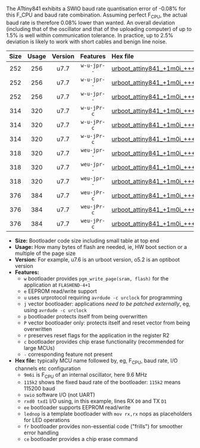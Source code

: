 The ATtiny841 exhibits a SWIO baud rate quantisation error of -0.08% for this F_CPU and baud rate combination. Assuming perfect F<sub>CPU</sub>, the actual baud rate is therefore 0.08% lower than wanted. An overall deviation (including that of the oscillator and that of the uploading computer) of up to 1.5% is well within communication tolerance. In practice, up to 2.5% deviation is likely to work with short cables and benign line noise.

|Size|Usage|Version|Features|Hex file|
|:-:|:-:|:-:|:-:|:--|
|252|256|u7.7|`w-u-jpr--`|[urboot_attiny841_+1m0i_+++1k8_swio_rxa2_txa1_lednop.hex](https://raw.githubusercontent.com/stefanrueger/urboot.hex/main/mcus/attiny841/internal_oscillator/fcpu_+1m0i/br_+++1k8/urboot_attiny841_+1m0i_+++1k8_swio_rxa2_txa1_lednop.hex)|
|252|256|u7.7|`w-u-jpr--`|[urboot_attiny841_+1m0i_+++1k8_swio_rxa4_txa5_lednop.hex](https://raw.githubusercontent.com/stefanrueger/urboot.hex/main/mcus/attiny841/internal_oscillator/fcpu_+1m0i/br_+++1k8/urboot_attiny841_+1m0i_+++1k8_swio_rxa4_txa5_lednop.hex)|
|252|256|u7.7|`w-u-jpr--`|[urboot_attiny841_+1m0i_+++1k8_swio_rxb2_txa7_lednop.hex](https://raw.githubusercontent.com/stefanrueger/urboot.hex/main/mcus/attiny841/internal_oscillator/fcpu_+1m0i/br_+++1k8/urboot_attiny841_+1m0i_+++1k8_swio_rxb2_txa7_lednop.hex)|
|314|320|u7.7|`w-u-jPr-c`|[urboot_attiny841_+1m0i_+++1k8_swio_rxa2_txa1_lednop_fr_ce.hex](https://raw.githubusercontent.com/stefanrueger/urboot.hex/main/mcus/attiny841/internal_oscillator/fcpu_+1m0i/br_+++1k8/urboot_attiny841_+1m0i_+++1k8_swio_rxa2_txa1_lednop_fr_ce.hex)|
|314|320|u7.7|`w-u-jPr-c`|[urboot_attiny841_+1m0i_+++1k8_swio_rxa4_txa5_lednop_fr_ce.hex](https://raw.githubusercontent.com/stefanrueger/urboot.hex/main/mcus/attiny841/internal_oscillator/fcpu_+1m0i/br_+++1k8/urboot_attiny841_+1m0i_+++1k8_swio_rxa4_txa5_lednop_fr_ce.hex)|
|314|320|u7.7|`w-u-jPr-c`|[urboot_attiny841_+1m0i_+++1k8_swio_rxb2_txa7_lednop_fr_ce.hex](https://raw.githubusercontent.com/stefanrueger/urboot.hex/main/mcus/attiny841/internal_oscillator/fcpu_+1m0i/br_+++1k8/urboot_attiny841_+1m0i_+++1k8_swio_rxb2_txa7_lednop_fr_ce.hex)|
|318|320|u7.7|`weu-jpr--`|[urboot_attiny841_+1m0i_+++1k8_swio_rxa2_txa1_ee_lednop.hex](https://raw.githubusercontent.com/stefanrueger/urboot.hex/main/mcus/attiny841/internal_oscillator/fcpu_+1m0i/br_+++1k8/urboot_attiny841_+1m0i_+++1k8_swio_rxa2_txa1_ee_lednop.hex)|
|318|320|u7.7|`weu-jpr--`|[urboot_attiny841_+1m0i_+++1k8_swio_rxa4_txa5_ee_lednop.hex](https://raw.githubusercontent.com/stefanrueger/urboot.hex/main/mcus/attiny841/internal_oscillator/fcpu_+1m0i/br_+++1k8/urboot_attiny841_+1m0i_+++1k8_swio_rxa4_txa5_ee_lednop.hex)|
|318|320|u7.7|`weu-jpr--`|[urboot_attiny841_+1m0i_+++1k8_swio_rxb2_txa7_ee_lednop.hex](https://raw.githubusercontent.com/stefanrueger/urboot.hex/main/mcus/attiny841/internal_oscillator/fcpu_+1m0i/br_+++1k8/urboot_attiny841_+1m0i_+++1k8_swio_rxb2_txa7_ee_lednop.hex)|
|376|384|u7.7|`weu-jPr-c`|[urboot_attiny841_+1m0i_+++1k8_swio_rxa2_txa1_ee_lednop_fr_ce.hex](https://raw.githubusercontent.com/stefanrueger/urboot.hex/main/mcus/attiny841/internal_oscillator/fcpu_+1m0i/br_+++1k8/urboot_attiny841_+1m0i_+++1k8_swio_rxa2_txa1_ee_lednop_fr_ce.hex)|
|376|384|u7.7|`weu-jPr-c`|[urboot_attiny841_+1m0i_+++1k8_swio_rxa4_txa5_ee_lednop_fr_ce.hex](https://raw.githubusercontent.com/stefanrueger/urboot.hex/main/mcus/attiny841/internal_oscillator/fcpu_+1m0i/br_+++1k8/urboot_attiny841_+1m0i_+++1k8_swio_rxa4_txa5_ee_lednop_fr_ce.hex)|
|376|384|u7.7|`weu-jPr-c`|[urboot_attiny841_+1m0i_+++1k8_swio_rxb2_txa7_ee_lednop_fr_ce.hex](https://raw.githubusercontent.com/stefanrueger/urboot.hex/main/mcus/attiny841/internal_oscillator/fcpu_+1m0i/br_+++1k8/urboot_attiny841_+1m0i_+++1k8_swio_rxb2_txa7_ee_lednop_fr_ce.hex)|

- **Size:** Bootloader code size including small table at top end
- **Usage:** How many bytes of flash are needed, ie, HW boot section or a multiple of the page size
- **Version:** For example, u7.6 is an urboot version, o5.2 is an optiboot version
- **Features:**
  + `w` bootloader provides `pgm_write_page(sram, flash)` for the application at `FLASHEND-4+1`
  + `e` EEPROM read/write support
  + `u` uses urprotocol requiring `avrdude -c urclock` for programming
  + `j` vector bootloader: applications *need to be patched externally*, eg, using `avrdude -c urclock`
  + `p` bootloader protects itself from being overwritten
  + `P` vector bootloader only: protects itself and reset vector from being overwritten
  + `r` preserves reset flags for the application in the register R2
  + `c` bootloader provides chip erase functionality (recommended for large MCUs)
  + `-` corresponding feature not present
- **Hex file:** typically MCU name followed by, eg, F<sub>CPU</sub>, baud rate, I/O channels etc configuration
  + `9m6i` is F<sub>CPU</sub> of an internal oscillator, here 9.6 MHz
  + `115k2` shows the fixed baud rate of the bootloader: `115k2` means 115200 baud
  + `swio` software I/O (not UART)
  + `rxd0 txd1` I/O using, in this example, lines RX `D0` and TX `D1`
  + `ee` bootloader supports EEPROM read/write
  + `lednop` is a template bootloader with `mov rx,rx` nops as placeholders for LED operations
  + `fr` bootloader provides non-essential code ("frills") for smoother error handling
  + `ce` bootloader provides a chip erase command
